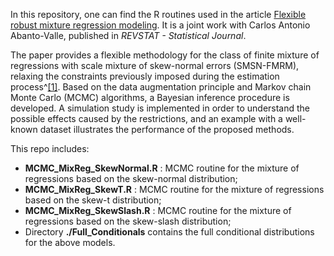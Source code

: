 In this repository, one can find the R routines used in the article [Flexible robust mixture regression modeling](https://doi.org/10.57805/revstat.v20i1.365). It is a joint work with Carlos Antonio Abanto-Valle, published in _REVSTAT - Statistical Journal_.

The paper provides a flexible methodology for the class of finite mixture of regressions with scale mixture of skew-normal errors (SMSN-FMRM), relaxing the constraints previously imposed during the estimation process^[[1]](https://doi.org/10.1007/s11749-015-0460-4). Based on the data augmentation principle and Markov chain Monte Carlo (MCMC) algorithms, a Bayesian inference procedure is developed. A simulation study is implemented in order to understand the possible effects caused by the restrictions, and an example with a well-known dataset illustrates the performance of the proposed methods.

This repo includes:

- **MCMC_MixReg_SkewNormal.R** : MCMC routine for the mixture of regressions based on the skew-normal distribution;
- **MCMC_MixReg_SkewT.R** : MCMC routine for the mixture of regressions based on the skew-t distribution;
- **MCMC_MixReg_SkewSlash.R** : MCMC routine for the mixture of regressions based on the skew-slash distribution;
- Directory **./Full_Conditionals** contains the full conditional distributions for the above models.
